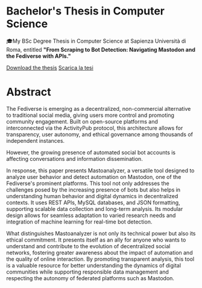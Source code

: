 # Bachelor's Thesis in Computer Science
🎓My BSc Degree Thesis in Computer Science at Sapienza Università di Roma, entitled **"From Scraping to Bot Detection: Navigating Mastodon and the Fediverse with APIs."**

[Download the thesis](Tesi__ENG_.pdf)
[Scarica la tesi](Tesi__ITA_.pdf)

# Abstract

The Fediverse is emerging as a decentralized, non-commercial alternative to traditional social media, giving users more control and promoting community engagement. Built on open-source platforms and interconnected via the ActivityPub protocol, this architecture allows for transparency, user autonomy, and ethical governance among thousands of independent instances.

However, the growing presence of automated social bot accounts is affecting conversations and information dissemination.

In response, this paper presents Mastoanalyzer, a versatile tool designed to analyze user behavior and detect automation on Mastodon, one of the Fediverse's prominent platforms. This tool not only addresses the challenges posed by the increasing presence of bots but also helps in understanding human behavior and digital dynamics in decentralized contexts. It uses REST APIs, MySQL databases, and JSON formatting, supporting scalable data collection and long-term analysis. Its modular design allows for seamless adaptation to varied research needs and integration of machine learning for real-time bot detection.

What distinguishes Mastoanalyzer is not only its technical power but also its ethical commitment. It presents itself as an ally for anyone who wants to understand and contribute to the evolution of decentralized social networks, fostering greater awareness about the impact of automation and the quality of online interaction. By promoting transparent analysis, this tool is a valuable resource for better understanding the dynamics of digital communities while supporting responsible data management and respecting the autonomy of federated platforms such as Mastodon.
